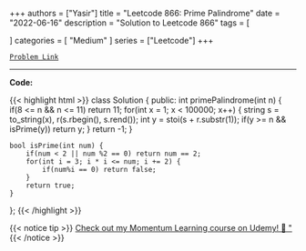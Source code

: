 
+++
authors = ["Yasir"]
title = "Leetcode 866: Prime Palindrome"
date = "2022-06-16"
description = "Solution to Leetcode 866"
tags = [
    
]
categories = [
    "Medium"
]
series = ["Leetcode"]
+++



[`Problem Link`](https://leetcode.com/problems/prime-palindrome/description/)

---

**Code:**

{{< highlight html >}}
class Solution {
public:
    int primePalindrome(int n) {
        if(8 <= n && n <= 11) return 11;
        for(int x = 1; x < 100000; x++) {
            string s = to_string(x), r(s.rbegin(), s.rend());
            int y = stoi(s + r.substr(1));
            if(y >= n && isPrime(y)) return y;
        }
        return -1;
    }
    
    bool isPrime(int num) {
        if(num < 2 || num %2 == 0) return num == 2;
        for(int i = 3; i * i <= num; i += 2) {
            if(num%i == 0) return false;
        }
        return true;
    }
};
{{< /highlight >}}


{{< notice tip >}}
[Check out my Momentum Learning course on Udemy! 🚀 "](https://www.udemy.com/course/blind-75-the-data-structures-and-algorithms-essentials/)
{{< /notice >}}


